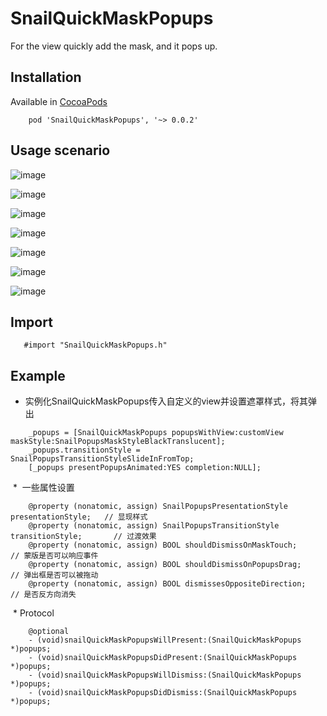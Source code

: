 # SnailQuickMaskPopups
For the view quickly add the mask, and it pops up.

## Installation
Available in [CocoaPods](https://cocoapods.org "CocoaPods" )
    
        pod 'SnailQuickMaskPopups', '~> 0.0.2'
    
## Usage scenario
![image](https://github.com/snail-z/SnailQuickMaskPopups/blob/master/sample/city_.gif)

![image](https://github.com/snail-z/SnailQuickMaskPopups/blob/master/sample/wechat_.gif)

![image](https://github.com/snail-z/SnailQuickMaskPopups/blob/master/sample/slogan_.gif)

![image](https://github.com/snail-z/SnailQuickMaskPopups/blob/master/sample/qzone_.gif)

![image](https://github.com/snail-z/SnailQuickMaskPopups/blob/master/sample/shared_.gif)

![image](https://github.com/snail-z/SnailQuickMaskPopups/blob/master/sample/sidebar_.gif)

![image](https://github.com/snail-z/SnailQuickMaskPopups/blob/master/sample/full_.gif)


## Import
 ``` objc
    #import "SnailQuickMaskPopups.h"
 ```
 
## Example
 *  实例化SnailQuickMaskPopups传入自定义的view并设置遮罩样式，将其弹出
``` objc
    _popups = [SnailQuickMaskPopups popupsWithView:customView maskStyle:SnailPopupsMaskStyleBlackTranslucent];
    _popups.transitionStyle = SnailPopupsTransitionStyleSlideInFromTop;
    [_popups presentPopupsAnimated:YES completion:NULL];
 ```
  *  一些属性设置
``` objc
    @property (nonatomic, assign) SnailPopupsPresentationStyle presentationStyle;   // 显现样式
    @property (nonatomic, assign) SnailPopupsTransitionStyle transitionStyle;       // 过渡效果
    @property (nonatomic, assign) BOOL shouldDismissOnMaskTouch;                    // 蒙版是否可以响应事件
    @property (nonatomic, assign) BOOL shouldDismissOnPopupsDrag;                   // 弹出框是否可以被拖动
    @property (nonatomic, assign) BOOL dismissesOppositeDirection;                  // 是否反方向消失
 ```
  *  Protocol
``` objc
    @optional
    - (void)snailQuickMaskPopupsWillPresent:(SnailQuickMaskPopups *)popups;
    - (void)snailQuickMaskPopupsDidPresent:(SnailQuickMaskPopups *)popups;
    - (void)snailQuickMaskPopupsWillDismiss:(SnailQuickMaskPopups *)popups;
    - (void)snailQuickMaskPopupsDidDismiss:(SnailQuickMaskPopups *)popups;
 ```
 
